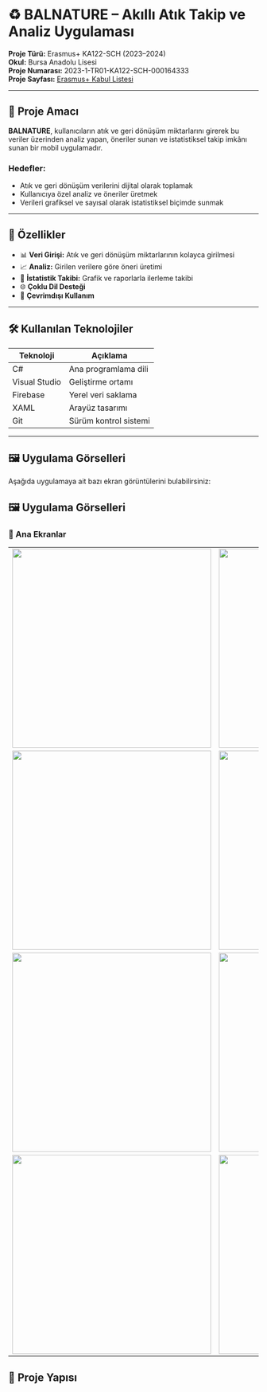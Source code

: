 # ♻️ BALNATURE – Akıllı Atık Takip ve Analiz Uygulaması

**Proje Türü:** Erasmus+ KA122-SCH (2023–2024)  
**Okul:** Bursa Anadolu Lisesi  
**Proje Numarası:** 2023-1-TR01-KA122-SCH-000164333  
**Proje Sayfası:** [Erasmus+ Kabul Listesi](https://www.ua.gov.tr/media/epzhd1i3/2023_ka122_kabul_listesi.pdf)

---

## 🎯 Proje Amacı

**BALNATURE**, kullanıcıların atık ve geri dönüşüm miktarlarını girerek bu veriler üzerinden analiz yapan, öneriler sunan ve istatistiksel takip imkânı sunan bir mobil uygulamadır.

### Hedefler:
- Atık ve geri dönüşüm verilerini dijital olarak toplamak
- Kullanıcıya özel analiz ve öneriler üretmek
- Verileri grafiksel ve sayısal olarak istatistiksel biçimde sunmak

---

## 📱 Özellikler

- 📊 **Veri Girişi:** Atık ve geri dönüşüm miktarlarının kolayca girilmesi  
- 📈 **Analiz:** Girilen verilere göre öneri üretimi  
- 📅 **İstatistik Takibi:** Grafik ve raporlarla ilerleme takibi  
- 🌐 **Çoklu Dil Desteği**  
- 📶 **Çevrimdışı Kullanım**

---

## 🛠️ Kullanılan Teknolojiler

| Teknoloji         | Açıklama                 |
|-------------------|--------------------------|
| C#                | Ana programlama dili     |
| Visual Studio     | Geliştirme ortamı        |
| Firebase          | Yerel veri saklama       |
| XAML              | Arayüz tasarımı          |
| Git               | Sürüm kontrol sistemi    |

---

## 🖼️ Uygulama Görselleri

Aşağıda uygulamaya ait bazı ekran görüntülerini bulabilirsiniz:

## 🖼️ Uygulama Görselleri

### 📱 Ana Ekranlar

<table>
  <tr>
    <td><img src="https://github.com/SalihEtkaAkagunduz/balnature-desktop/assets/109075419/c77c201b-66d4-4d2c-b88d-10d6e661fb30" width="400"/></td>
    <td><img src="https://github.com/SalihEtkaAkagunduz/balnature-desktop/assets/109075419/98b22a80-9583-4589-92db-bd85c23a22ab" width="400"/></td>
  </tr>
  <tr>
    <td><img src="https://github.com/SalihEtkaAkagunduz/balnature-desktop/assets/109075419/e95fd741-5f69-4ad6-8034-9c11e690f378" width="400"/></td>
    <td><img src="https://github.com/SalihEtkaAkagunduz/balnature-desktop/assets/109075419/9b821652-f754-4e7d-8296-963e32da8f0c" width="400"/></td>
  </tr>
  <tr>
    <td><img src="https://github.com/SalihEtkaAkagunduz/balnature-desktop/assets/109075419/ba785527-7e82-4326-902e-9ee30a42038a" width="400"/></td>
    <td><img src="https://github.com/SalihEtkaAkagunduz/balnature-desktop/assets/109075419/1ec59110-0417-41d6-b0a1-842745ad6ab9" width="400"/></td>
  </tr>
  <tr>
    <td><img src="https://github.com/SalihEtkaAkagunduz/balnature-desktop/assets/109075419/f0b47f6a-76b4-49e2-bcbd-b48e69b20857" width="400"/></td>
    <td><img src="https://github.com/SalihEtkaAkagunduz/balnature-desktop/assets/109075419/fc0a2540-0e5c-46e4-9880-f55c09b1e021" width="400"/></td>
  </tr>
</table>

## 📁 Proje Yapısı

